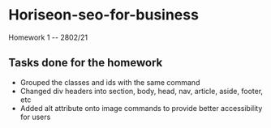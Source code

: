 # Horiseon-seo-for-business

Homework 1 -- 2802/21

## Tasks done for the homework

- Grouped the classes and ids with the same command
- Changed div headers into section, body, head, nav, article, aside, footer, etc
- Added alt attribute onto image commands to provide better accessibility for users
